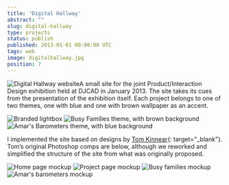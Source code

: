 ```yaml
---
title: 'Digital Hallway'
abstract: ""
slug: digital-hallway
type: projects
status: publish
published: 2013-01-01 00:00:00 UTC
tags: web
image: digitalhallway.jpg
position: 7
---
```


![Digital Hallway website](https://farm9.staticflickr.com/8100/8597338621_ff8484d1e2_b.jpg)A small site for the joint Product/Interaction Design exhibition held at
DJCAD in January 2013. The site takes its cues from the presentation of
the exhibition itself. Each project belongs to one of two themes, one
with blue and one with brown wallpaper as an accent.

![Branded
lightbox](https://farm9.staticflickr.com/8091/8598359412_d16d43043e_b.jpg)
![Busy Families theme, with brown
background](https://farm9.staticflickr.com/8105/8598359430_b0e1df978d_b.jpg)
![Amar\'s Barometers theme, with blue
background](https://farm9.staticflickr.com/8519/8597255925_9abc93dabe_b.jpg)

I implemented the site based on designs by [Tom Kinnear][1]{:
target="_blank"}. Tom’s original Photoshop comps are below, although we
reworked and simplified the structure of the site from what was
originally proposed.

![Home page
mockup](https://farm9.staticflickr.com/8229/8598406130_38c3189961_b.jpg)
![Project page
mockup](https://farm9.staticflickr.com/8103/8597302163_cb34d3ffbf_b.jpg)
![Busy families
mockup](https://farm9.staticflickr.com/8230/8597302235_8f0f98d19d_b.jpg)
![Amar\'s barometers
mockup](https://farm9.staticflickr.com/8243/8597302277_d529d0d5d5_b.jpg)



[1]: https://twitter.com/trkinnear

